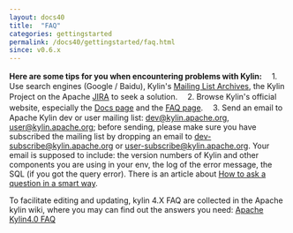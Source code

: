 ```yaml
---
layout: docs40
title:  "FAQ"
categories: gettingstarted
permalink: /docs40/gettingstarted/faq.html
since: v0.6.x
---
```


**Here are some tips for you when encountering problems with Kylin:**
　1. Use search engines (Google / Baidu), Kylin's [Mailing List Archives](http://apache-kylin.74782.x6.nabble.com/), the Kylin Project on the Apache [JIRA](https://issues.apache.org/jira/projects/KYLIN/issues) to seek a solution. 
　2. Browse Kylin's official website, especially the [Docs page](http://kylin.apache.org/docs40/) and the [FAQ page](https://cwiki.apache.org/confluence/display/KYLIN/FAQ). 
　3. Send an email to Apache Kylin dev or user mailing list: dev@kylin.apache.org, user@kylin.apache.org; before sending, please make sure you have subscribed the mailing list by dropping an email to dev-subscribe@kylin.apache.org or user-subscribe@kylin.apache.org. Your email is supposed to include: the version numbers of Kylin and other components you are using in your env, the log of the error message, the SQL (if you got the query error).
There is an article about [How to ask a question in a smart way](http://catb.org/~esr/faqs/smart-questions.html).

To facilitate editing and updating, kylin 4.X FAQ are collected in the Apache kylin wiki, where you may can find out the answers you need:
[Apache Kylin4.0 FAQ](https://cwiki.apache.org/confluence/display/KYLIN/FAQ)